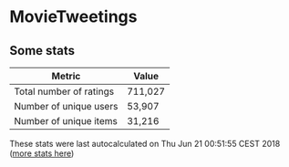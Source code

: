 # MovieTweetings
## Some stats

Metric | Value
--- | ---
Total number of ratings                 | 711,027
Number of unique users                  | 53,907
Number of unique items                  | 31,216
These stats were last autocalculated on Thu Jun 21 00:51:55 CEST 2018  ([more stats here](./stats.md))

